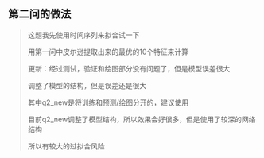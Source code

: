 ## 第二问的做法


> 这题我先使用时间序列来拟合试一下
> 
> 用第一问中皮尔逊提取出来的最优的10个特征来计算
> 
> 更新：经过测试，验证和绘图部分没有问题了，但是模型误差很大
> 
> 调整了模型的结构，但是误差还是很大
> 
> 其中q2_new是将训练和预测/绘图分开的，建议使用
> 
> 目前q2_new调整了模型结构，所以效果会好很多，但是使用了较深的网络结构
> 
> 所以有较大的过拟合风险